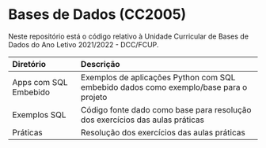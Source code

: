 # Bases de Dados (CC2005)
Neste repositório está o código relativo à Unidade Curricular de Bases de Dados do Ano Letivo 2021/2022 - DCC/FCUP.

| Diretório              | Descrição |
| :--------------------- | :---------------------------------------------------------------------------------------- |
| Apps com SQL Embebido  | Exemplos de aplicações Python com SQL embebido dados como exemplo/base para o projeto |
| Exemplos SQL           | Código fonte dado como base para resolução dos exercícios das aulas práticas |
| Práticas               | Resolução dos exercícios das aulas práticas | 
